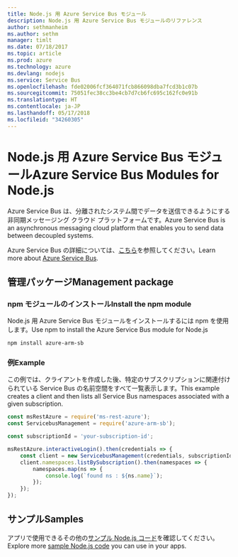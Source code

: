 ```yaml
---
title: Node.js 用 Azure Service Bus モジュール
description: Node.js 用 Azure Service Bus モジュールのリファレンス
author: sethmanheim
ms.author: sethm
manager: timlt
ms.date: 07/18/2017
ms.topic: article
ms.prod: azure
ms.technology: azure
ms.devlang: nodejs
ms.service: Service Bus
ms.openlocfilehash: fde02006fcf364071fcb866098dba7fcd3b1c07b
ms.sourcegitcommit: 75051fec38cc3be4cb7d7cb6fc695c162fc0e91b
ms.translationtype: HT
ms.contentlocale: ja-JP
ms.lasthandoff: 05/17/2018
ms.locfileid: "34260305"
---
```

# <a name="azure-service-bus-modules-for-nodejs"></a><span data-ttu-id="f03fa-103">Node.js 用 Azure Service Bus モジュール</span><span class="sxs-lookup"><span data-stu-id="f03fa-103">Azure Service Bus Modules for Node.js</span></span>

<span data-ttu-id="f03fa-104">Azure Service Bus は、分離されたシステム間でデータを送信できるようにする非同期メッセージング クラウド プラットフォームです。</span><span class="sxs-lookup"><span data-stu-id="f03fa-104">Azure Service Bus is an asynchronous messaging cloud platform that enables you to send data between decoupled systems.</span></span>

<span data-ttu-id="f03fa-105">Azure Service Bus の詳細については、[こちら](https://docs.microsoft.com/azure/service-bus-messaging/service-bus-messaging-overview)を参照してください。</span><span class="sxs-lookup"><span data-stu-id="f03fa-105">Learn more about [Azure Service Bus](https://docs.microsoft.com/azure/service-bus-messaging/service-bus-messaging-overview).</span></span>

## <a name="management-package"></a><span data-ttu-id="f03fa-106">管理パッケージ</span><span class="sxs-lookup"><span data-stu-id="f03fa-106">Management package</span></span>

### <a name="install-the-npm-module"></a><span data-ttu-id="f03fa-107">npm モジュールのインストール</span><span class="sxs-lookup"><span data-stu-id="f03fa-107">Install the npm module</span></span>

<span data-ttu-id="f03fa-108">Node.js 用 Azure Service Bus モジュールをインストールするには npm を使用します。</span><span class="sxs-lookup"><span data-stu-id="f03fa-108">Use npm to install the Azure Service Bus module for Node.js</span></span>

```bash
npm install azure-arm-sb
```

### <a name="example"></a><span data-ttu-id="f03fa-109">例</span><span class="sxs-lookup"><span data-stu-id="f03fa-109">Example</span></span>

<span data-ttu-id="f03fa-110">この例では、クライアントを作成した後、特定のサブスクリプションに関連付けられている Service Bus の名前空間をすべて一覧表示します。</span><span class="sxs-lookup"><span data-stu-id="f03fa-110">This example creates a client and then lists all Service Bus namespaces associated with a given subscription.</span></span>

```javascript
const msRestAzure = require('ms-rest-azure');
const ServicebusManagement = require('azure-arm-sb');

const subscriptionId = 'your-subscription-id';

msRestAzure.interactiveLogin().then(credentials => {
    const client = new ServicebusManagement(credentials, subscriptionId);
    client.namespaces.listBySubscription().then(namespaces => {
        namespaces.map(ns => {
            console.log(`found ns : ${ns.name}`);
        });
    });
});
```

## <a name="samples"></a><span data-ttu-id="f03fa-111">サンプル</span><span class="sxs-lookup"><span data-stu-id="f03fa-111">Samples</span></span>

<span data-ttu-id="f03fa-112">アプリで使用できるその他の[サンプル Node.js コード](https://azure.microsoft.com/resources/samples/?platform=nodejs)を確認してください。</span><span class="sxs-lookup"><span data-stu-id="f03fa-112">Explore more [sample Node.js code](https://azure.microsoft.com/resources/samples/?platform=nodejs) you can use in your apps.</span></span>
